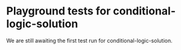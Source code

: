 # Playground tests for conditional-logic-solution
We are still awaiting the first test run for conditional-logic-solution.

